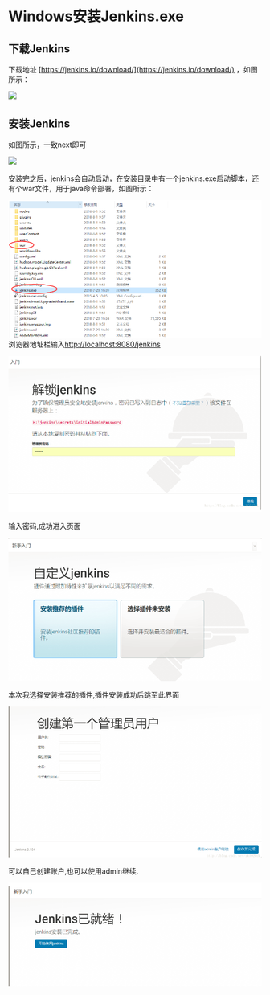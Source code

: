# Windows安装Jenkins.exe

## 下载Jenkins

下载地址 [https://jenkins.io/download/](https://jenkins.io/download/) ，如图所示：

![](file:///C:\Users\tony\AppData\Roaming\Tencent\Users\596807862\QQ\WinTemp\RichOle\PN%28T%299}]RIDU%3Z96G`9[~5.png)

## 安装Jenkins

如图所示，一致next即可

![](file:///C:\Users\tony\AppData\Roaming\Tencent\Users\596807862\QQ\WinTemp\RichOle\R[[6NE2B%283BEYL7IT{~R%29}Q.png)

安装完之后，jenkins会自动启动，在安装目录中有一个jenkins.exe启动脚本，还有个war文件，用于java命令部署，如图所示：

![](/assets/import-jenkins-08.png)浏览器地址栏输入[http://localhost:8080/jenkins](http://localhost:8080/jenkins)

![](/assets/import-jenkins-09.png)

输入密码,成功进入页面

![](/assets/import-jenkins-10.png)

本次我选择安装推荐的插件,插件安装成功后跳至此界面

![](/assets/import-jenkins-11.png)

可以自己创建账户,也可以使用admin继续.

![](/assets/import-jenkins-12.png)










